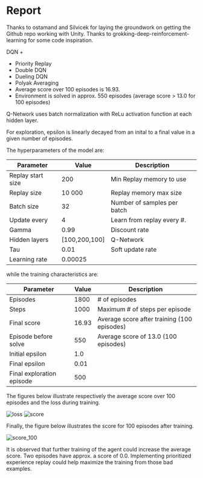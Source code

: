 # Report

Thanks to ostamand and Silvicek for laying the groundwork on getting the Github repo working with Unity.
Thanks to grokking-deep-reinforcement-learning for some code inspiration.

DQN +

- Priority Replay
- Double DQN
- Dueling DQN
- Polyak Averaging
- Average score over 100 episodes is 16.93.
- Environment is solved in approx. 550 episodes (average score > 13.0 for 100 episodes)

Q-Network uses batch normalization with ReLu activation function at each hidden layer.

For exploration, epsilon is linearly decayed from an inital to a final value in a given number of episodes.

The hyperparameters of the model are:

| Parameter         | Value         | Description                 |
| ----------------- | ------------- | --------------------------- |
| Replay start size | 200           | Min Replay memory to use    |
| Replay size       | 10 000        | Replay memory max size      |
| Batch size        | 32            | Number of samples per batch |
| Update every      | 4             | Learn from replay every #.  |
| Gamma             | 0.99          | Discount rate               |
| Hidden layers     | [100,200,100] | Q-Network                   |
| Tau               | 0.01          | Soft update rate            |
| Learning rate     | 0.00025       |

while the training characteristics are:

| Parameter                 | Value | Description                                 |
| ------------------------- | ----- | ------------------------------------------- |
| Episodes                  | 1800  | # of episodes                               |
| Steps                     | 1000  | Maximum # of steps per episode              |
| Final score               | 16.93 | Average score after training (100 episodes) |
| Episode before solve      | 550   | Average score of 13.0 (100 episodes)        |
| Initial epsilon           | 1.0   |
| Final epsilon             | 0.01  |
| Final exploration episode | 500   |

The figures below illustrate respectively the average score over 100 episodes and the loss during training.

![loss](assets/loss.png)
![score](assets/score.png)

Finally, the figure below illustrates the score for 100 episodes after training.

![score_100](assets/score_100.png)

It is observed that further training of the agent could increase the average score. Two episodes have approx. a score of 0.0. Implementing prioritized experience replay could help maximize the training from those bad examples.
